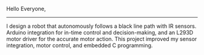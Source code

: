 Hello Everyone,
<hr>
I design a robot that autonomously follows a black line path with IR sensors. Arduino integration for in-time control and decision-making, and an L293D motor driver for the accurate motor action. This project improved my sensor integration, motor control, and embedded C programming.
